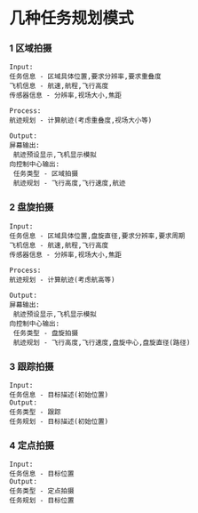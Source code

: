 
# 几种任务规划模式
### 1 区域拍摄  
```
Input:  
任务信息 - 区域具体位置,要求分辨率,要求重叠度  
飞机信息 - 航速,航程,飞行高度  
传感器信息 - 分辨率,视场大小,焦距  
  
Process:  
航迹规划 - 计算航迹(考虑重叠度,视场大小等)  
  
Output:  
屏幕输出:  
 航迹预设显示,飞机显示模拟  
向控制中心输出:  
 任务类型 - 区域拍摄
 航迹规划 - 飞行高度,飞行速度,航迹  
```
  
### 2 盘旋拍摄  
```
Input:  
任务信息 - 区域具体位置,盘旋直径,要求分辨率,要求周期  
飞机信息 - 航速,航程,飞行高度  
传感器信息 - 分辨率,视场大小,焦距  
  
Process:  
航迹规划 - 计算航迹(考虑航高等)  
  
Output:  
屏幕输出:  
 航迹预设显示,飞机显示模拟  
向控制中心输出:  
 任务类型 - 盘旋拍摄
 航迹规划 - 飞行高度,飞行速度,盘旋中心,盘旋直径(路径)  
```
### 3 跟踪拍摄  
```
Input:
任务信息 - 目标描述(初始位置)
Output:  
任务类型 - 跟踪
任务规划 - 目标描述(初始位置)
```

### 4 定点拍摄  
```
Input:
任务信息 - 目标位置
Output:  
任务类型 - 定点拍摄
任务规划 - 目标位置
```
